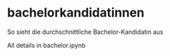 # bachelorkandidatinnen
So sieht die durchschnittliche Bachelor-Kandidatin aus

All details in bachelor.ipynb
